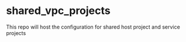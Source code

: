 # shared_vpc_projects
This repo will host the configuration for shared host project and service projects
